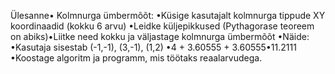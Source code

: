 Ülesanne•
Kolmnurga ümbermõõt:
•Küsige kasutajalt kolmnurga tippude XY koordinaadid (kokku 6 arvu)
•Leidke küljepikkused (Pythagorase teoreem on abiks)•Liitke need kokku ja väljastage kolmnurga ümbermõõt
•Näide:
•Kasutaja sisestab (-1,-1), (3,-1), (1,2)
•4 + 3.60555 + 3.60555•11.2111
•Koostage algoritm ja programm, mis töötaks reaalarvudega.
